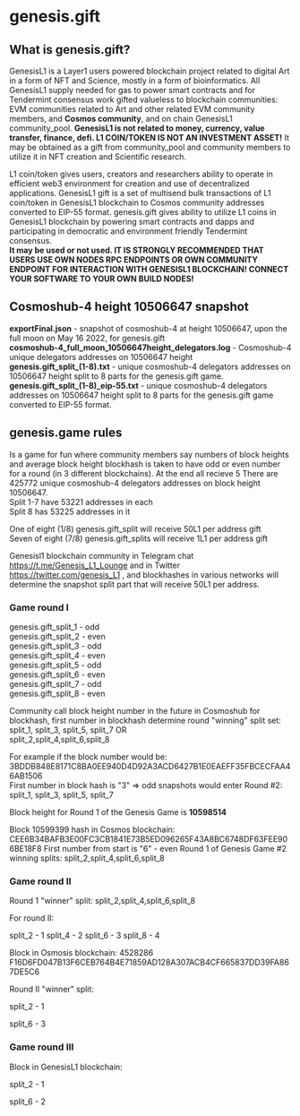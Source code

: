<h1>genesis.gift</h1>
<h2>What is genesis.gift?</h2>
GenesisL1 is a Layer1 users powered blockchain project related to digital Art in a form of NFT and Science, mostly in a form of bioinformatics. All GenesisL1 supply needed for gas to power smart contracts and for Tendermint consensus work gifted valueless to blockchain communities: EVM communities related to Art and other related EVM community members, and <strong>Cosmos community</strong>, and on chain GenesisL1 community_pool. <strong>GenesisL1 is not related to money, currency, value transfer, finance, defi. L1 COIN/TOKEN IS NOT AN INVESTMENT ASSET!</strong> It may be obtained as a gift from community_pool and community members to utilize it in NFT creation and Scientific research. 

L1 coin/token gives users, creators and researchers ability to operate in efficient web3 environment for creation and use of decentralized applications.
GenesisL1 gift is a set of multisend bulk transactions of L1 coin/token in GenesisL1 blockchain to Cosmos community addresses converted to EIP-55 format.  genesis.gift gives ability to utilize L1 coins in GenesisL1 blockchain by powering smart contracts and dapps and participating in democratic and environment friendly Tendermint consensus.   
<strong>It may be used or not used. IT IS STRONGLY RECOMMENDED THAT USERS USE OWN NODES RPC ENDPOINTS OR OWN COMMUNITY ENDPOINT FOR INTERACTION WITH GENESISL1 BLOCKCHAIN! CONNECT YOUR SOFTWARE TO YOUR OWN BUILD NODES!</strong>


<h2>Cosmoshub-4 height 10506647 snapshot</h2>
<strong>exportFinal.json</strong> - snapshot of cosmoshub-4 at height 10506647, upon the full moon on May 16 2022, for genesis.gift </br>
<strong>cosmoshub-4_full_moon_10506647height_delegators.log</strong> - Cosmoshub-4 unique delegators addresses on 10506647 height </br>
<strong>genesis.gift_split_(1-8).txt</strong> - unique cosmoshub-4 delegators addresses on 10506647 height split to 8 parts for the genesis.gift game.</br>
<strong>genesis.gift_split_(1-8)_eip-55.txt</strong> - unique cosmoshub-4 delegators addresses on 10506647 height split to 8 parts for the genesis.gift game converted to EIP-55 format.

<h2>genesis.game rules</h2>
Is a game for fun where community members say numbers of block heights and average block height blockhash is taken to have odd or even number for a round (in 3 different blockchains). At the end all recieve 5 
There are 425772 unique cosmoshub-4 delegators addresses on block height 10506647.</br>
Split 1-7 have 53221 addresses in each</br>
Split 8 has 53225 addresses in it</br>

One of eight (1/8) genesis.gift_split will receive 50L1 per address gift </br>
Seven of eight (7/8) genesis.gift_splits will receive 1L1 per address gift</br>

Genesisl1 blockchain community in Telegram chat https://t.me/Genesis_L1_Lounge and in Twitter https://twitter.com/genesis_L1 , and blockhashes in various networks will determine the snapshot split part that will receive 50L1 per  address.

<h3>Game round I</h3>

genesis.gift_split_1 - odd </br>
genesis.gift_split_2 - even</br>
genesis.gift_split_3 - odd</br>
genesis.gift_split_4 - even</br>
genesis.gift_split_5 - odd</br>
genesis.gift_split_6 - even</br>
genesis.gift_split_7 - odd</br>
genesis.gift_split_8 - even</br>

Community call block height number in the future in Cosmoshub for blockhash, first number in blockhash determine round "winning" split set:</br>
split_1, split_3, split_5, split_7 OR</br>
split_2,split_4,split_6,split_8

For example if the block number would be: 3BDDB848E8171C8BA0EE940D4D92A3ACD6427B1E0EAEFF35FBCECFAA46AB1506</br>
First number in block hash is "3" => odd snapshots would enter Round #2:</br>
split_1, split_3, split_5, split_7

Block height for Round 1 of the Genesis Game is <strong>10598514</strong>

Block 10599399 hash in Cosmos blockchain: CEE6B34BAFB3E00FC3CB1841E73B5ED096265F43A8BC6748DF63FEE906BE18F8
First number from start is "6" - even
Round 1 of Genesis Game #2 winning splits:
split_2,split_4,split_6,split_8

<h3>Game round II</h3>

Round 1 "winner" split:
split_2,split_4,split_6,split_8

For round II:

split_2 - 1
split_4 - 2
split_6 - 3 
split_8 - 4

Block in Osmosis blockchain: 4528286 F16D6FD047B13F6CEB764B4E71859AD128A307ACB4CF665837DD39FA867DE5C6

Round II "winner" split:

split_2 - 1 

split_6 - 3
 


<h3>Game round III</h3>

Block in GenesisL1 blockchain:

split_2 - 1 

split_6 - 2

